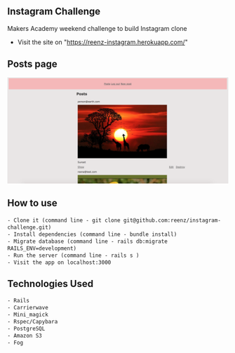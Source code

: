 ## Instagram Challenge

Makers Academy weekend challenge to build Instagram clone
* Visit the site on "https://reenz-instagram.herokuapp.com/"

## Posts page

![Alt text](public/README_Img/posts.png)

## How to use
```
- Clone it (command line - git clone git@github.com:reenz/instagram-challenge.git)
- Install dependencies (command line - bundle install)
- Migrate database (command line - rails db:migrate RAILS_ENV=development)
- Run the server (command line - rails s )
- Visit the app on localhost:3000
```
## Technologies Used
```
- Rails
- Carrierwave
- Mini_magick
- Rspec/Capybara
- PostgreSQL
- Amazon S3
- Fog
```
